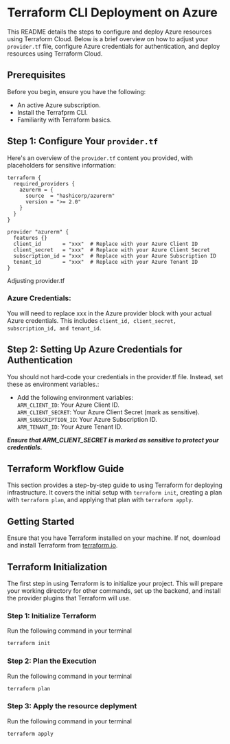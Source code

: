 # Terraform CLI Deployment on Azure

This README details the steps to configure and deploy Azure resources using Terraform Cloud. Below is a brief overview on how to adjust your `provider.tf` file, configure Azure credentials for authentication, and deploy resources using Terraform Cloud.

## Prerequisites

Before you begin, ensure you have the following:

- An active Azure subscription.
- Install the Terrafprm CLI.
- Familiarity with Terraform basics.

## Step 1: Configure Your `provider.tf`

Here's an overview of the `provider.tf` content you provided, with placeholders for sensitive information:

```hcl
terraform {
  required_providers {
    azurerm = {
      source  = "hashicorp/azurerm"
      version = ">= 2.0"
    }
  }
}

provider "azurerm" {
  features {}
  client_id       = "xxx"  # Replace with your Azure Client ID
  client_secret   = "xxx"  # Replace with your Azure Client Secret
  subscription_id = "xxx"  # Replace with your Azure Subscription ID
  tenant_id       = "xxx"  # Replace with your Azure Tenant ID
}
```
Adjusting provider.tf
### Azure Credentials:
You will need to replace xxx in the Azure provider block with your actual Azure credentials. This includes `client_id, client_secret, subscription_id, and tenant_id`.

## Step 2: Setting Up Azure Credentials for Authentication
You should not hard-code your credentials in the provider.tf file. Instead, set these as environment variables.:

- Add the following environment variables: <br>
`ARM_CLIENT_ID`: Your Azure Client ID. <br>
`ARM_CLIENT_SECRET`: Your Azure Client Secret (mark as sensitive). <br>
`ARM_SUBSCRIPTION_ID`: Your Azure Subscription ID. <br>
`ARM_TENANT_ID`: Your Azure Tenant ID. <br>

<b> <i> Ensure that ARM_CLIENT_SECRET is marked as sensitive to protect your credentials. </i> </b>

## Terraform Workflow Guide

This section provides a step-by-step guide to using Terraform for deploying infrastructure. It covers the initial setup with `terraform init`, creating a plan with `terraform plan`, and applying that plan with `terraform apply`.

## Getting Started

Ensure that you have Terraform installed on your machine. If not, download and install Terraform from [terraform.io](https://www.terraform.io/downloads.html).

## Terraform Initialization

The first step in using Terraform is to initialize your project. This will prepare your working directory for other commands, set up the backend, and install the provider plugins that Terraform will use.

### Step 1: Initialize Terraform
Run the following command in your terminal

```bash
terraform init
```
### Step 2: Plan the Execution
Run the following command in your terminal

```bash
terraform plan
```
### Step 3: Apply the resource deplyment
Run the following command in your terminal

```bash
terraform apply
```

